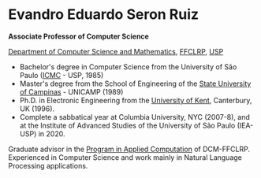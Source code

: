 # Evandro Eduardo Seron Ruiz
**Associate Professor of Computer Science**

[Department of Computer Science and Mathematics](https://dcm.ffclrp.usp.br/), [FFCLRP](http://ffclrp.usp.br), [USP](http://usp.br)


- Bachelor's degree in Computer Science from the University of São Paulo ([ICMC](https://www.icmc.usp.br/) - USP, 1985)
- Master's degree from the School of Engineering of the [State University of Campinas](https://www.fee.unicamp.br/) - UNICAMP (1989)
- Ph.D. in Electronic Engineering from the [University of Kent](https://www.kent.ac.uk/engineering), Canterbury, UK (1996). 
- Complete a sabbatical year at Columbia University, NYC (2007-8), and at the Institute of Advanced Studies of the University of São Paulo (IEA-USP) in 2020. 

Graduate advisor in the [Program in Applied Computation](https://dcm.ffclrp.usp.br/ppgca/) of DCM-FFCLRP. 
Experienced in Computer Science and work mainly in Natural Language Processing applications.

